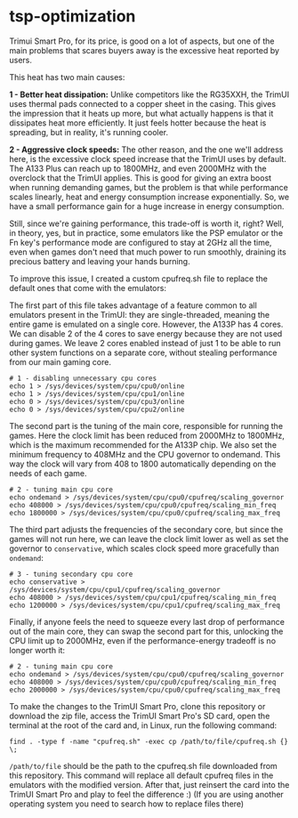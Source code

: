 # tsp-optimization
Trimui Smart Pro, for its price, is good on a lot of aspects, but one of the main problems that scares buyers away is the excessive heat reported by users. 

This heat has two main causes:

 **1 - Better heat dissipation:** Unlike competitors like the RG35XXH, the TrimUI uses thermal pads connected to a copper sheet in the casing. This gives the impression that it heats up more, but what actually happens is that it dissipates heat more efficiently. It just feels hotter because the heat is spreading, but in reality, it's running cooler.

 **2 - Aggressive clock speeds:** The other reason, and the one we'll address here, is the excessive clock speed increase that the TrimUI uses by default. The A133 Plus can reach up to 1800MHz, and even 2000MHz with the overclock that the TrimUI applies. This is good for giving an extra boost when running demanding games, but the problem is that while performance scales linearly, heat and energy consumption increase exponentially. So, we have a small performance gain for a huge increase in energy consumption.

Still, since we're gaining performance, this trade-off is worth it, right? Well, in theory, yes, but in practice, some emulators like the PSP emulator or the Fn key's performance mode are configured to stay at 2GHz all the time, even when games don't need that much power to run smoothly, draining its precious battery and leaving your hands burning.

To improve this issue, I created a custom cpufreq.sh file to replace the default ones that come with the emulators:

The first part of this file takes advantage of a feature common to all emulators present in the TrimUI: they are single-threaded, meaning the entire game is emulated on a single core. However, the A133P has 4 cores. We can disable 2 of the 4 cores to save energy because they are not used during games. We leave 2 cores enabled instead of just 1 to be able to run other system functions on a separate core, without stealing performance from our main gaming core.

```
# 1 - disabling unnecessary cpu cores
echo 1 > /sys/devices/system/cpu/cpu0/online
echo 1 > /sys/devices/system/cpu/cpu1/online
echo 0 > /sys/devices/system/cpu/cpu3/online
echo 0 > /sys/devices/system/cpu/cpu2/online
```

The second part is the tuning of the main core, responsible for running the games. Here the clock limit has been reduced from 2000MHz to 1800MHz, which is the maximum recommended for the A133P chip. We also set the minimum frequency to 408MHz and the CPU governor to ondemand. This way the clock will vary from 408 to 1800 automatically depending on the needs of each game.

```
# 2 - tuning main cpu core
echo ondemand > /sys/devices/system/cpu/cpu0/cpufreq/scaling_governor
echo 408000 > /sys/devices/system/cpu/cpu0/cpufreq/scaling_min_freq
echo 1800000 > /sys/devices/system/cpu/cpu0/cpufreq/scaling_max_freq
```

The third part adjusts the frequencies of the secondary core, but since the games will not run here, we can leave the clock limit lower as well as set the governor to `conservative`, which scales clock speed more gracefully than `ondemand`:

```
# 3 - tuning secondary cpu core
echo conservative > /sys/devices/system/cpu/cpu1/cpufreq/scaling_governor
echo 408000 > /sys/devices/system/cpu/cpu1/cpufreq/scaling_min_freq
echo 1200000 > /sys/devices/system/cpu/cpu1/cpufreq/scaling_max_freq
```

Finally, if anyone feels the need to squeeze every last drop of performance out of the main core, they can swap the second part for this, unlocking the CPU limit up to 2000MHz, even if the performance-energy tradeoff is no longer worth it:

```
# 2 - tuning main cpu core
echo ondemand > /sys/devices/system/cpu/cpu0/cpufreq/scaling_governor
echo 408000 > /sys/devices/system/cpu/cpu0/cpufreq/scaling_min_freq
echo 2000000 > /sys/devices/system/cpu/cpu0/cpufreq/scaling_max_freq
```

To make the changes to the TrimUI Smart Pro, clone this repository or download the zip file, access the TrimUI Smart Pro's SD card, open the terminal at the root of the card and, in Linux, run the following command:

```
find . -type f -name "cpufreq.sh" -exec cp /path/to/file/cpufreq.sh {} \;
```
`/path/to/file` should be the path to the cpufreq.sh file downloaded from this repository. This command will replace all default cpufreq files in the emulators with the modified version. After that, just reinsert the card into the TrimUI Smart Pro and play to feel the difference :)
(If you are using another operating system you need to search how to replace files there)
